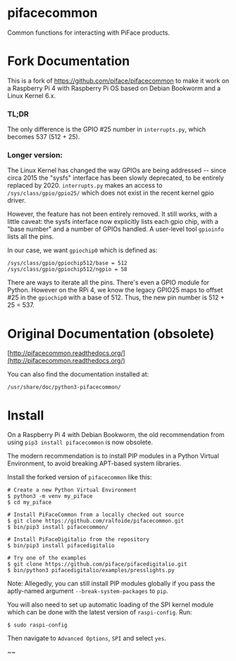 pifacecommon
============

Common functions for interacting with PiFace products.


Fork Documentation
==================

This is a fork of https://github.com/piface/pifacecommon to make it work on a Raspberry Pi 4 with
Raspberry Pi OS based on Debian Bookworm and a Linux Kernel 6.x.

### TL;DR

The only difference is the GPIO #25 number in `interrupts.py`, which becomes 537 (512 + 25).

### Longer version: 

The Linux Kernel has changed the way GPIOs are being addressed -- since circa 2015 the "sysfs"
interface has been slowly deprecated, to be entirely replaced by 2020.
`interrupts.py` makes an access to `/sys/class/gpio/gpio25/` which does not exist in the recent
kernel gpio driver.

However, the feature has not been entirely removed.
It still works, with a little caveat: the sysfs interface now explicitly lists each gpio chip, with
a "base number" and a number of GPIOs handled.
A user-level tool `gpioinfo` lists all the pins.

In our case, we want `gpiochip0` which is defined as:

    /sys/class/gpio/gpiochip512/base = 512
    /sys/class/gpio/gpiochip512/ngpio = 58

There are ways to iterate all the pins. There's even a GPIO module for Python.
However on the RPi 4, we know the legacy GPIO25 maps to offset #25 in the `gpiochip0` with a base
of 512.
Thus, the new pin number is 512 + 25 = 537.



Original Documentation (obsolete)
=================================

[http://pifacecommon.readthedocs.org/](http://pifacecommon.readthedocs.org/)

You can also find the documentation installed at:

    /usr/share/doc/python3-pifacecommon/


Install
=======

On a Raspberry Pi 4 with Debian Bookworm, the old recommendation from using `pip3 install pifacecommon`
is now obsolete.

The modern recommendation is to install PIP modules in a Python Virtual Environment, to avoid
breaking APT-based system libraries.

Install the forked version of `pifacecommon` like this:

    # Create a new Python Virtual Environment
    $ python3 -m venv my_piface
    $ cd my_piface

    # Install PiFaceCommon from a locally checked out source
    $ git clone https://github.com/ralfoide/pifacecommon.git
    $ bin/pip3 install pifacecommon/

    # Install PiFaceDigitalio from the repository
    $ bin/pip3 install pifacedigitalio

    # Try one of the examples
    $ git clone https://github.com/piface/pifacedigitalio.git
    $ bin/python3 pifacedigitalio/examples/presslights.py

Note: 
Allegedly, you can still install PIP modules globally if you pass the aptly-named argument
`--break-system-packages` to `pip`.

You will also need to set up automatic loading of the SPI kernel module which
can be done with the latest version of `raspi-config`. Run:

    $ sudo raspi-config

Then navigate to `Advanced Options`, `SPI` and select `yes`.

~~
